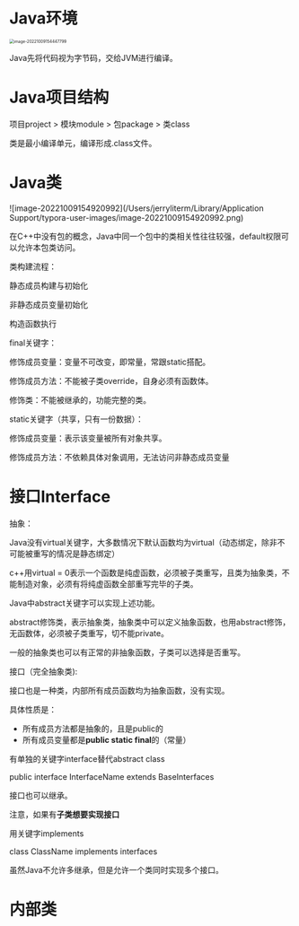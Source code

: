 # Java环境



<img src="/Users/jerryliterm/Library/Application Support/typora-user-images/image-20221009154447799.png" alt="image-20221009154447799" style="zoom: 50%;" />

Java先将代码视为字节码，交给JVM进行编译。

# Java项目结构

项目project > 模块module > 包package > 类class

类是最小编译单元，编译形成.class文件。



# Java类

![image-20221009154920992](/Users/jerryliterm/Library/Application Support/typora-user-images/image-20221009154920992.png)

在C++中没有包的概念，Java中同一个包中的类相关性往往较强，default权限可以允许本包类访问。



类构建流程：

静态成员构建与初始化

非静态成员变量初始化

构造函数执行



final关键字：

修饰成员变量：变量不可改变，即常量，常跟static搭配。

修饰成员方法：不能被子类override，自身必须有函数体。

修饰类：不能被继承的，功能完整的类。



static关键字（共享，只有一份数据）：

修饰成员变量：表示该变量被所有对象共享。

修饰成员方法：不依赖具体对象调用，无法访问非静态成员变量



# 接口Interface

抽象：

Java没有virtual关键字，大多数情况下默认函数均为virtual（动态绑定，除非不可能被重写的情况是静态绑定）

c++用virtual = 0表示一个函数是纯虚函数，必须被子类重写，且类为抽象类，不能制造对象，必须有将纯虚函数全部重写完毕的子类。

Java中abstract关键字可以实现上述功能。

abstract修饰类，表示抽象类，抽象类中可以定义抽象函数，也用abstract修饰，无函数体，必须被子类重写，切不能private。

一般的抽象类也可以有正常的非抽象函数，子类可以选择是否重写。



接口（完全抽象类):

接口也是一种类，内部所有成员函数均为抽象函数，没有实现。

具体性质是：

- 所有成员方法都是抽象的，且是public的
- 所有成员变量都是**public static final**的（常量）

有单独的关键字interface替代abstract class

public interface InterfaceName extends BaseInterfaces

接口也可以继承。

注意，如果有**子类想要实现接口**

用关键字implements

class ClassName implements interfaces

虽然Java不允许多继承，但是允许一个类同时实现多个接口。



# 内部类





























































